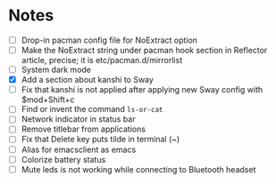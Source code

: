 # Notes

- [ ] Drop-in pacman config file for NoExtract option
- [ ] Make the NoExtract string under pacman hook section in Reflector article, precise; it is etc/pacman.d/mirrorlist
- [ ] System dark mode
- [x] Add a section about kanshi to Sway
- [ ] Fix that kanshi is not applied after applying new Sway config with $mod+Shift+c
- [ ] Find or invent the command `ls-or-cat`
- [ ] Network indicator in status bar
- [ ] Remove titlebar from applications
- [ ] Fix that Delete key puts tilde in terminal (~)
- [ ] Alias for emacsclient as emacs
- [ ] Colorize battery status
- [ ] Mute leds is not working while connecting to Bluetooth headset
